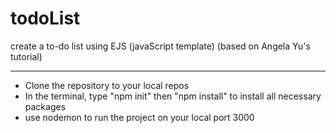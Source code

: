 # todoList
create a to-do list using EJS (javaScript template) (based on Angela Yu's tutorial)

-----------------
- Clone the repository to your local repos
- In the terminal, type "npm init" then "npm install" to install all necessary packages
- use nodemon to run the project on your local port 3000
